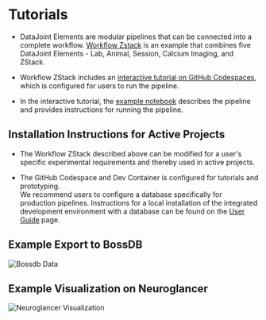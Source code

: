 # Tutorials

+ DataJoint Elements are modular pipelines that can be connected into a complete workflow.  [Workflow Zstack](https://github.com/datajoint/workflow-zstack) is an example that combines five DataJoint Elements - Lab, Animal, Session, Calcium Imaging, and ZStack.

+ Workflow ZStack includes an [interactive tutorial on GitHub Codespaces](https://github.com/datajoint/workflow-zstack#interactive-tutorial), which is configured for users to run the pipeline.

+ In the interactive tutorial, the [example notebook](https://github.com/datajoint/workflow-zstack/tree/main/notebooks/tutorial.ipynb) describes the pipeline and provides instructions for running the pipeline.

## Installation Instructions for Active Projects

+ The Workflow ZStack described above can be modified for a user's specific experimental requirements and thereby used in active projects.

+ The GitHub Codespace and Dev Container is configured for tutorials and prototyping.  
We recommend users to configure a database specifically for production
pipelines.  Instructions for a local installation of the integrated development
environment with a database can be found on the [User
Guide](https://datajoint.com/docs/elements/user-guide/) page.

## Example Export to BossDB

![Bossdb
Data](https://github.com/datajoint/element-zstack/blob/main/images/BossDB_screenshot.png)


## Example Visualization on Neuroglancer

![Neuroglancer Visualization](https://github.com/datajoint/element-zstack/blob/main/images/Neuroglancer_screenshot.png)